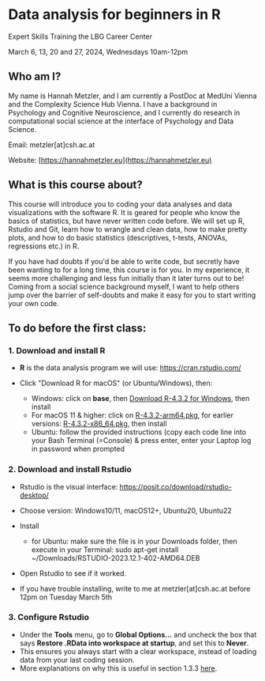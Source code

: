 # Data analysis for beginners in R

Expert Skills Training the LBG Career Center

March 6, 13, 20 and 27, 2024, Wednesdays 10am-12pm

## Who am I?

My name is Hannah Metzler, and I am currently a PostDoc at MedUni Vienna and the Complexity Science Hub Vienna. I have a background in Psychology and Cognitive Neuroscience, and I currently do research in computational social science at the interface of Psychology and Data Science. 

Email: metzler[at]csh.ac.at

Website: [https://hannahmetzler.eu](https://hannahmetzler.eu)

## What is this course about? 

This course will introduce you to coding your data analyses and data visualizations with the software R. It is geared for people who know the basics of statistics, but have never written code before. We will set up R, Rstudio and Git, learn how to wrangle and clean data, how to make pretty plots, and how to do basic statistics (descriptives, t-tests, ANOVAs, regressions etc.) in R.

If you have had doubts if you'd be able to write code, but secretly have been wanting to for a long time, this course is for you. In my experience, it seems more challenging and less fun initially than it later turns out to be! Coming from a social science background myself, I want to help others jump over the barrier of self-doubts and make it easy for you to start writing your own code.

## To do before the first class: 

### 1. Download and install R

* **R** is the data analysis program we will use: <https://cran.rstudio.com/>

* Click "Download R for macOS" (or Ubuntu/Windows), then: 
  * Windows: click on **base**, then [Download R-4.3.2 for Windows](https://cran.rstudio.com/bin/windows/base/R-4.3.2-win.exe), then install
  * For macOS 11 & higher: click on [R-4.3.2-arm64.pkg](https://cran.rstudio.com/bin/macosx/big-sur-arm64/base/R-4.3.2-arm64.pkg), for earlier versions: [R-4.3.2-x86_64.pkg](https://cran.rstudio.com/bin/macosx/big-sur-x86_64/base/R-4.3.2-x86_64.pkg), then install
  * Ubuntu: follow the provided instructions (copy each code line into your Bash Terminal (=Console) & press enter, enter your Laptop log in password when prompted

### 2. Download and install Rstudio

* Rstudio is the visual interface: <https://posit.co/download/rstudio-desktop/>

* Choose version: Windows10/11, macOS12+, Ubuntu20, Ubuntu22
* Install
  * for Ubuntu: make sure the file is in your Downloads folder, then execute in your Terminal: sudo apt-get install ~/Downloads/RSTUDIO-2023.12.1-402-AMD64.DEB
* Open Rstudio to see if it worked.
* If you have trouble installing, write to me at metzler[at]csh.ac.at before 12pm on Tuesday March 5th

### 3. Configure Rstudio

* Under the **Tools** menu, go to **Global Options...** and uncheck the box that says **Restore .RData into workspace at startup**, and set this to **Never**.
* This ensures you always start with a clear workspace, instead of loading data from your last coding session. 
* More explanations on why this is useful in section 1.3.3 [here](https://psyteachr.github.io/reprores-v3/intro.html). 


